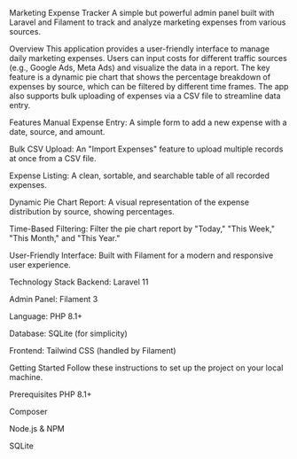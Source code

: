 Marketing Expense Tracker
A simple but powerful admin panel built with Laravel and Filament to track and analyze marketing expenses from various sources.

Overview
This application provides a user-friendly interface to manage daily marketing expenses. Users can input costs for different traffic sources (e.g., Google Ads, Meta Ads) and visualize the data in a report. The key feature is a dynamic pie chart that shows the percentage breakdown of expenses by source, which can be filtered by different time frames. The app also supports bulk uploading of expenses via a CSV file to streamline data entry.

Features
Manual Expense Entry: A simple form to add a new expense with a date, source, and amount.

Bulk CSV Upload: An "Import Expenses" feature to upload multiple records at once from a CSV file.

Expense Listing: A clean, sortable, and searchable table of all recorded expenses.

Dynamic Pie Chart Report: A visual representation of the expense distribution by source, showing percentages.

Time-Based Filtering: Filter the pie chart report by "Today," "This Week," "This Month," and "This Year."

User-Friendly Interface: Built with Filament for a modern and responsive user experience.

Technology Stack
Backend: Laravel 11

Admin Panel: Filament 3

Language: PHP 8.1+

Database: SQLite (for simplicity)

Frontend: Tailwind CSS (handled by Filament)

Getting Started
Follow these instructions to set up the project on your local machine.

Prerequisites
PHP 8.1+

Composer

Node.js & NPM

SQLite
